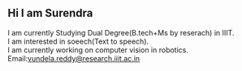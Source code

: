 ## Hi I am Surendra 
I am currently Studying Dual Degree(B.tech+Ms by reserach) in IIIT.                                                                                                   
I am interested in soeech(Text to speech).                                                                                                                            
I am currently working on computer vision in robotics.
Email:vundela.reddy@research.iiit.ac.in
<!--
**su4kk/su4kk** is a ✨ _special_ ✨ repository because its `README.md` (this file) appears on your GitHub profile.

Here are some ideas to get you started:

- 🔭 I’m currently working on ...
- 🌱 I’m currently learning ...
- 👯 I’m looking to collaborate on ...
- 🤔 I’m looking for help with ...
- 💬 Ask me about ...
- 📫 How to reach me: ...
- 😄 Pronouns: ...
- ⚡ Fun fact: ...
-->
